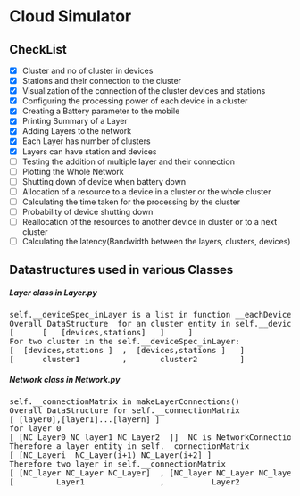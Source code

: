 
# Cloud Simulator
## CheckList
-	[x] Cluster and no of cluster in devices
- [x] Stations and their connection to the cluster
- [x] Visualization of the connection of the cluster devices and stations
-	[x] Configuring  the processing power of each device in a cluster
-	[x] Creating a Battery parameter to the mobile 
-	[x] Printing Summary of a Layer
-	[x] Adding Layers to the network
-	[x] Each Layer has number of clusters
- [x] Layers can have station and devices
-	[ ] Testing the addition of multiple layer and their connection
-	[ ] Plotting the Whole Network
-	[ ] Shutting down of device when battery down
-	[ ] Allocation of a resource to a  device in a cluster or the whole cluster
-	[ ] Calculating the time taken for the processing by the cluster
-	[ ] Probability of device shutting down  
-	[ ] Reallocation of the resources to another device in cluster or to a next cluster
-	[ ] Calculating the latency(Bandwidth between the layers, clusters, devices)

## Datastructures used in various Classes
##### Layer class in Layer.py
<pre>
self.__deviceSpec_inLayer is a list in function __eachDeviceSpecfication()
Overall DataStructure  for an cluster entity in self.__deviceSpec_inLayer:
[      [   [devices,stations]   ]     ]
For two cluster in the self.__deviceSpec_inLayer:
[  [devices,stations ]  ,  [devices,stations ]   ]
[  ____cluster1______   ,  _____cluster2_____    ]
</pre>

##### Network class in Network.py
<pre>
self.__connectionMatrix in makeLayerConnections()
Overall DataStructure for self.__connectionMatrix
[ [layer0],[layer1]...[layern] ]
for layer 0
[ [NC_Layer0 NC_layer1 NC_Layer2  ]]  NC is NetworkConnection Obj
Therefore a layer entity in self.__connectionMatrix
[ [NC_Layeri  NC_Layer(i+1) NC_Layer(i+2] ]
Therefore two layer in self.__connectionMatrix
[ [NC_layer NC_Layer NC_Layer]  , [NC_layer NC_Layer NC_layer] ]
[ ________Layer1_____________   , _________Layer2_____________ ]    
</pre>

